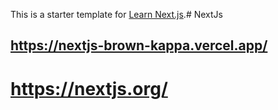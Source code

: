 This is a starter template for [Learn Next.js](https://nextjs.org/learn).# NextJs
## https://nextjs-brown-kappa.vercel.app/
# https://nextjs.org/
